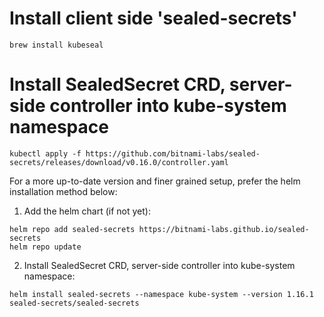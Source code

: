 # Install client side 'sealed-secrets'
```
brew install kubeseal
```
# Install SealedSecret CRD, server-side controller into kube-system namespace
```
kubectl apply -f https://github.com/bitnami-labs/sealed-secrets/releases/download/v0.16.0/controller.yaml
```
For a more up-to-date version and finer grained setup, prefer the helm installation method below:
1. Add the helm chart (if not yet):
```
helm repo add sealed-secrets https://bitnami-labs.github.io/sealed-secrets
helm repo update
```
2. Install SealedSecret CRD, server-side controller into kube-system namespace:
```
helm install sealed-secrets --namespace kube-system --version 1.16.1 sealed-secrets/sealed-secrets
```